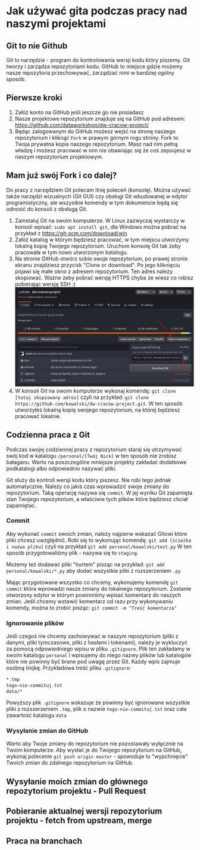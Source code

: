# Jak używać gita podczas pracy nad naszymi projektami

## Git to nie Github

Git to narzędzie - program do kontrolowania wersji kodu który piszemy. Git tworzy i zarządza repozytoriami kodu.
GitHub to miejsce gdzie możemy nasze repozytoria przechowywać, zarządzać nimi w bardziej ogólny sposób. 

## Pierwsze kroki

1. Załóż konto na GitHub jeśli jeszcze go nie posiadasz
2. Nasze projektowe repozytorium znajduje się na GitHub pod adresem:
https://github.com/dataworkshop/dw-cracow-project/
3. Będąc zalogowanym do GitHub możesz wejść na stronę naszego repozytorium i kliknąć `Fork` w prawym górnym rogu strony. Fork to Twoja prywatna kopia naszego repozytorium. Masz nad nim pełną władzę i możesz pracować w nim nie obawiając się że coś zepsujesz w naszym repozytorium projektowym.

## Mam już swój Fork i co dalej?

Do pracy z narzędziem Git polecam linię poleceń (konsolę). Można używać także narzędzi wizualnych (Git GUI) czy obsługi Git wbudowanej w edytor programistyczny, ale wszystkie komendy w tym dokumencie będą się odnosić do konsoli z obsługą Git.

1. Zainstaluj Git na swoim komputerze. W Linux zazwyczaj wystarczy w konsoli wpisać: `sudo apt install git`, dla Windows można pobrać na przykład z https://git-scm.com/download/win
2. Załóż katalog w którym będziesz pracować, w tym miejscu utworzymy lokalną kopię Twojego repozytorium. Uruchom konsolę Git tak żeby pracowała w tym nowo utworzonym katalogu. 
3. Na stronie GitHub otwórz sobie swoje repozytorium, po prawej stronie ekranu znajdziesz przycisk "Clone or download". Po jego kliknięciu pojawi się małe okno z adresem repozytorium. Ten adres należy skopiować. Ważne żeby pobrać wersję HTTPS chyba że wiesz co robisz pobierając wersję SSH :) ![GitHub Logo](images/clone-github.png)
4. W konsoli Git na swoim komputerze wykonaj komendę: `git clone [tutaj skopiowany adres]` czyli na przykład: `git clone https://github.com/kowalski/dw-cracow-project.git`. W ten sposób utworzyłeś lokalną kopię swojego repozytorium, na której będziesz pracować lokalnie.

## Codzienna praca z Git

Podczas swojej codziennej pracy z repozytorium staraj się utrzymywać swój kod w katalogu `/personal/[Twój Nick]` w ten sposób nie zrobisz bałaganu. Warto na poszczególne mniejsze projekty zakładać dodatkowe podkatalogi albo odpowiednio nazywać pliki. 

Git służy do kontroli wersji kodu który piszesz. Nie robi tego jednak automatycznie. Należy co jakiś czas wprowadzić swoje zmiany do repozytorium. Taką operację nazywa się `commit`. W jej wyniku Git zapamięta stan Twojego repozytorium, a właściwie tych plików które będziesz chciał zapamiętać. 

### Commit

Aby wykonać `commit` swoich zmian, należy najpierw wskazać Gitowi które pliki chcesz uwzględnić. Robi się to wykonując komendę: `git add [ścieżka i nazwa pliku]` czyli na przykład `git add personal/kowalski/test.py` W ten sposób przygotowaliśmy plik - nazywa się to `staging`. 

Możemy też dodawać pliki "hurtem" pisząc na przykład: `git add personal/kowalski/*.py` aby dodać wszystkie pliki z rozszerzeniem `.py`

Mając przygotowane wszystko co chcemy, wykonujemy komendę `git commit` która wprowadzi nasze zmiany do lokalnego repozytorium. Zostanie otworzony edytor w którym powinniśmy wpisać komentarz do naszych zmian. Jeśli chcemy wstawić komentarz od razu przy wykonywaniu komendy, można to zrobić pisząc: `git commit -m "Treść komentarza"`

### Ignorowanie plików

Jeśli czegoś nie chcemy zachowywać w naszym repozytorium (pliki z danymi, pliki tymczasowe, pliki z hasłami i tokenami), należy je wykluczyć za pomocą odpowiedniego wpisu w pliku `.gitignore`. Plik ten zakładamy w swoim katalogu `personal` i wpisujemy do niego nazwy plików lub katalogów które nie powinny być brane pod uwagę przez Git. Każdy wpis zajmuje osobną linijkę. Przykładowa treść pliku `.gitignore`:

```
*.tmp
tego-nie-commituj.txt
data/*
```

Powyższy plik `.gitignore` wskazuje że powinny być ignorowane wszystkie pliki z rozszerzeniem `.tmp`, plik o nazwie `tego-nie-commituj.txt` oraz cała zawartość katalogu `data`

### Wysyłanie zmian do GitHub

Warto aby Twoje zmiany do repozytorium nie pozostawały wyłącznie na Twoim komputerze. Aby wysłać je do Twojego repozytorium na GitHub, wykonaj polecenie `git push origin master` - spowoduje to "wypchnięcie" Twoich zmian do zdalnego repozytorium na GitHub.

## Wysyłanie moich zmian do głównego repozytorium projektu - Pull Request

## Pobieranie aktualnej wersji repozytorium projektu - fetch from upstream, merge

## Praca na branchach